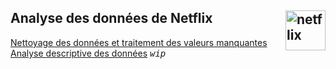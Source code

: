 ## **Analyse des données de Netflix**<a href="../"><img align="right" src="https://upload.wikimedia.org/wikipedia/commons/0/0c/Netflix_2015_N_logo.svg?uselang=fr" alt="netflix" height="64px"></a>
[Nettoyage des données et traitement des valeurs manquantes](clening)  
[Analyse descriptive des données](analyse) <kbd>_wip_</kbd>